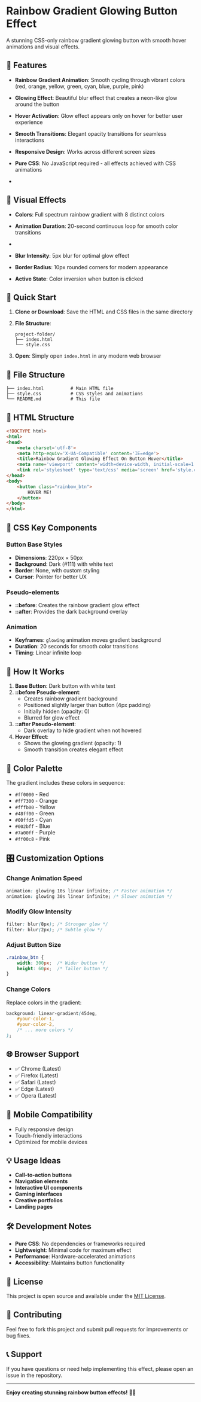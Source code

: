 # Rainbow Gradient Glowing Button Effect

A stunning CSS-only rainbow gradient glowing button with smooth hover animations and visual effects.

## 🌈 Features

- **Rainbow Gradient Animation**: Smooth cycling through vibrant colors (red, orange, yellow, green, cyan, blue, purple, pink)
- **Glowing Effect**: Beautiful blur effect that creates a neon-like glow around the button
- **Hover Activation**: Glow effect appears only on hover for better user experience
- **Smooth Transitions**: Elegant opacity transitions for seamless interactions
- **Responsive Design**: Works across different screen sizes
- **Pure CSS**: No JavaScript required - all effects achieved with CSS animations

- 

## 🎨 Visual Effects

- **Colors**: Full spectrum rainbow gradient with 8 distinct colors
- **Animation Duration**: 20-second continuous loop for smooth color transitions

- 
- **Blur Intensity**: 5px blur for optimal glow effect
- **Border Radius**: 10px rounded corners for modern appearance
- **Active State**: Color inversion when button is clicked

## 🚀 Quick Start

1. **Clone or Download**: Save the HTML and CSS files in the same directory
2. **File Structure**:





   ```
   project-folder/
   ├── index.html
   └── style.css
   ```
3. **Open**: Simply open `index.html` in any modern web browser

## 📁 File Structure

```
├── index.html          # Main HTML file
├── style.css           # CSS styles and animations
└── README.md           # This file
```

## 🔧 HTML Structure

```html
<!DOCTYPE html>
<html>
<head>
    <meta charset='utf-8'>
    <meta http-equiv='X-UA-Compatible' content='IE=edge'>
    <title>Rainbow Gradient Glowing Effect On Button Hover</title>
    <meta name='viewport' content='width=device-width, initial-scale=1'>
    <link rel='stylesheet' type='text/css' media='screen' href='style.css'>
</head>
<body>
    <button class="rainbow_btn">
        HOVER ME!
    </button>
</body>
</html>
```

## 🎨 CSS Key Components

### Button Base Styles
- **Dimensions**: 220px × 50px
- **Background**: Dark (#111) with white text
- **Border**: None, with custom styling
- **Cursor**: Pointer for better UX

### Pseudo-elements
- **::before**: Creates the rainbow gradient glow effect
- **::after**: Provides the dark background overlay

### Animation
- **Keyframes**: `glowing` animation moves gradient background
- **Duration**: 20 seconds for smooth color transitions
- **Timing**: Linear infinite loop

## 🎯 How It Works

1. **Base Button**: Dark button with white text
2. **::before Pseudo-element**: 
   - Creates rainbow gradient background
   - Positioned slightly larger than button (4px padding)
   - Initially hidden (opacity: 0)
   - Blurred for glow effect
3. **::after Pseudo-element**: 
   - Dark overlay to hide gradient when not hovered
4. **Hover Effect**: 
   - Shows the glowing gradient (opacity: 1)
   - Smooth transition creates elegant effect

## 🌈 Color Palette

The gradient includes these colors in sequence:
- `#ff0000` - Red
- `#ff7300` - Orange
- `#fffb00` - Yellow
- `#48ff00` - Green
- `#00ffd5` - Cyan
- `#002bff` - Blue
- `#7a00ff` - Purple
- `#ff00c8` - Pink

## 🎛️ Customization Options

### Change Animation Speed
```css
animation: glowing 10s linear infinite; /* Faster animation */
animation: glowing 30s linear infinite; /* Slower animation */
```

### Modify Glow Intensity
```css
filter: blur(8px); /* Stronger glow */
filter: blur(2px); /* Subtle glow */
```

### Adjust Button Size
```css
.rainbow_btn {
    width: 300px;  /* Wider button */
    height: 60px;  /* Taller button */
}
```

### Change Colors
Replace colors in the gradient:
```css
background: linear-gradient(45deg,
    #your-color-1,
    #your-color-2,
    /* ... more colors */
);
```

## 🌐 Browser Support

- ✅ Chrome (Latest)
- ✅ Firefox (Latest)
- ✅ Safari (Latest)
- ✅ Edge (Latest)
- ✅ Opera (Latest)

## 📱 Mobile Compatibility

- Fully responsive design
- Touch-friendly interactions
- Optimized for mobile devices

## 💡 Usage Ideas

- **Call-to-action buttons**
- **Navigation elements**
- **Interactive UI components**
- **Gaming interfaces**
- **Creative portfolios**
- **Landing pages**

## 🛠️ Development Notes

- **Pure CSS**: No dependencies or frameworks required
- **Lightweight**: Minimal code for maximum effect
- **Performance**: Hardware-accelerated animations
- **Accessibility**: Maintains button functionality

## 📄 License

This project is open source and available under the [MIT License](LICENSE).

## 🤝 Contributing

Feel free to fork this project and submit pull requests for improvements or bug fixes.

## 📞 Support

If you have questions or need help implementing this effect, please open an issue in the repository.

---

**Enjoy creating stunning rainbow button effects!** 🌈✨
